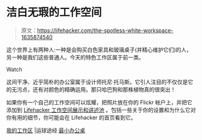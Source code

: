# 洁白无瑕的工作空间

> 原文：<https://lifehacker.com/the-spotless-white-workspace-1635874540>

这个世界上有两种人:一种是会购买白色家具和玻璃桌子(并精心维护它们)的人，另一种是我们这些普通人。今天的特色工作区属于前一类。

Watch

这间干净、近乎简朴的办公室属于设计师托尼·托马斯。它引人注目的不仅仅是它的无污点，还有对颜色的精确运用。那只哈巴狗和那株植物真的很突出！

如果你有一个自己的工作空间可以炫耀，把照片放在你的 Flickr 帐户上，并把它添加到 [Lifehacker 工作空间展示和讲述池](http://www.flickr.com/groups/lifehacker-workspace-showandtell/) 。包括一些关于你的设置和为什么它对你有用的细节，你可能会在 Lifehacker 的首页看到它。

[我的工作区](https://dribbble.com/shots/1464888-My-Workspace) |运球途经 [最小办公桌](http://minimaldesks.com/post/97501328815/tony-thomas-workspace)